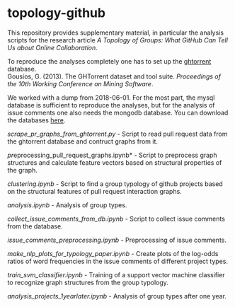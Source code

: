 # topology-github
This repository provides supplementary material, in particular the analysis scripts for the research article *A Topology of Groups: What GitHub Can Tell Us about Online Collaboration*.

To reproduce the analyses completely one has to set up the [ghtorrent](https://ghtorrent.org/) database.  \
Gousios, G. (2013). The GHTorrent dataset and tool suite. *Proceedings of the 10th Working Conference on Mining Software*.

We worked with a dump from 2018-06-01. For the most part, the mysql database is sufficient to reproduce the analyses, but for the analysis of issue comments one also needs the mongodb database. You can download the databases [here](https://ghtorrent.org/downloads.html).


*scrape_pr_graphs_from_ghtorrent.py* - Script to read pull request data from the ghtorrent database and contruct graphs from it.

*pr*eprocessing_pull_request_graphs.ipynb* - Script to preprocess graph structures and calculate feature vectors based on structural properties of the graph.

*clustering.ipynb* - Script to find a group typology of github projects based on the structural features of pull request interaction graphs.

*analysis.ipynb* - Analysis of group types.

*collect_issue_comments_from_db.ipynb* - Script to collect issue comments from the database.

*issue_comments_preprocessing.ipynb* - Preprocessing of issue comments.

*make_nlp_plots_for_typology_paper.ipynb* - Create plots of the log-odds ratios of word frequencies in the issue comments of different project types.

*train_svm_classifier.ipynb* - Training of a support vector machine classifier to recognize graph structures from the group typology.

*analysis_projects_1yearlater.ipynb* - Analysis of group types after one year.











